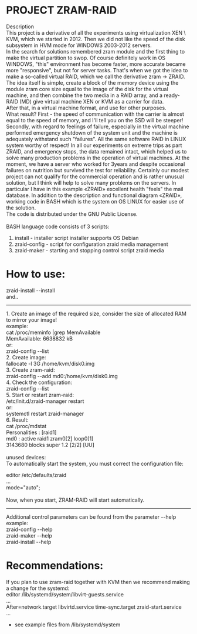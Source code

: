 # PROJECT ZRAM-RAID

Description<br>
This project is a derivative of all the experiments using virtualization XEN \ KVM, which we started in 2012. Then we did not like the speed of the disk subsystem in HVM mode for WINDOWS 2003-2012 servers.<br>
In the search for solutions remembered zram module and the first thing to make the virtual partition to swop. Of course definitely work in OS WINDOWS, "this" environment has become faster, more accurate became more "responsive", but not for server tasks. That's when we got the idea to make a so-called virtual RAID, which we call the derivative zram -> ZRAID. The idea itself is simple, create a block of the memory device using the module zram core size equal to the image of the disk for the virtual machine, and then combine the two media in a RAID array, and a ready-RAID (MD) give virtual machine XEN or KVM as a carrier for data.<br>
After that, in a virtual machine format, and use for other purposes.<br>
What result? First - the speed of communication with the carrier is almost equal to the speed of memory, and I'll tell you on the SSD will be steeper! Secondly, with regard to feelings of failure, especially in the virtual machine performed emergency shutdown of the system unit and the machine is adequately withstand such "failures". All the same software RAID in LINUX system worthy of respect! In all our experiments on extreme trips as part ZRAID, and emergency stops, the data remained intact, which helped us to solve many production problems in the operation of virtual machines. At the moment, we have a server who worked for 3years and despite occasional failures on nutrition but survived the test for reliability. Certainly our modest project can not qualify for the commercial operation and is rather unusual solution, but I think will help to solve many problems on the servers. In particular I have in this example «ZRAID» excellent health "feels" the mail database. In addition to the description and functional diagram «ZRAID», working code in BASH which is the system on OS LINUX for easier use of the solution.<br>
The code is distributed under the GNU Public License.<br>
<br>
BASH language code consists of 3 scripts:<br>
1. install - installer script installer supports OS Debian<br>
2. zraid-config - script for configuration zraid media management<br>
3. zraid-maker - starting and stopping control script zraid media<br>

# How to use:
zraid-install --install<br>
and..<br>
<hr>
1. Create an image of the required size, consider the size of allocated RAM to mirror your image!<br>
example:<br>
 cat /proc/meminfo |grep MemAvailable<br>
 MemAvailable:    6638832 kB<br>
or:<br>
 zraid-config --list<br>
2. Create image:<br>
  fallocate -l 3G /home/kvm/disk0.img<br>
3. Create zram-raid:<br>
  zraid-config --add md0:/home/kvm/disk0.img<br>
4. Check the configuration:<br>
  zraid-config --list<br>
5. Start or restart zram-raid:<br>
 /etc/init.d/zraid-manager restart<br>
or:<br>
  systemctl restart zraid-manager<br>
6. Result:<br>
  cat /proc/mdstat<br>
  Personalities : [raid1]<br>
  md0 : active raid1 zram0[2] loop0[1]<br>
      3143680 blocks super 1.2 [2/2] [UU]<br>
 <br>     
  unused devices: <none><br>
To automatically start the system, you must correct the configuration file:<br>

 editor /etc/defaults/zraid<br>
  ...<br>
  mode="auto";<br>
 <br>
 Now, when you start, ZRAM-RAID will start automatically.<br>
 <hr>
Additional control parameters can be found from the parameter --help<br>
example:<br>
 zraid-config --help<br>
 zraid-maker --help<br>
 zraid-install --help<br>
 
 # Recommendations:
 If you plan to use zram-raid together with KVM then we recommend making a change for the systemd:<br>
 editor /lib/systemd/system/libvirt-guests.service<br>
 ...<br>
 After=network.target libvirtd.service time-sync.target zraid-start.service<br>
 ...<br>
 
* see example files from /lib/systemd/system
